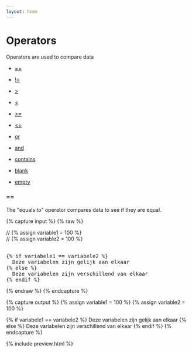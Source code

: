 ```yaml
---
layout: home
---
```


<h1>Operators</h1>

Operators are used to compare data

* <a href="#equals">==</a>
* <a href="#difference">!=</a>
* <a href="#greater">&gt;</a>
* <a href="#lower">&lt;</a>
* <a href="#great-equals">&gt;=</a>
* <a href="#lower-equals">&lt;=</a>
* <a href="#or">or</a>
* <a href="#and">and</a>
* <a href="#contains">contains</a>

* <a href="#blank">blank</a>
* <a href="#empty">empty</a>

<h3 id="equals">==</h3>

<p>The "equals to" operator compares data to see if they are equal.</p>

<div class="topic">

{% capture input %}
{% raw %}
<div class="comment">// {% assign variable1 = 100 %}</div>
<div class="comment">// {% assign variable2 = 100 %}</div>
<br />
<pre>
{% if variabele1 == variabele2 %}
  Deze variabelen zijn gelijk aan elkaar
{% else %}
  Deze variabelen zijn verschillend van elkaar
{% endif %}
</pre>
{% endraw %}
{% endcapture %}

{% capture output %}
{% assign variable1 = 100 %}
{% assign variable2 = 100 %}

{% if variabele1 == variabele2 %}
  Deze variabelen zijn gelijk aan elkaar
{% else %}
  Deze variabelen zijn verschillend van elkaar
{% endif %}
{% endcapture %}

{% include preview.html %}
